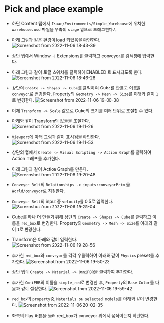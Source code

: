 # Pick and place example
- 하단 Content 탭에서 `Isaac/Environments/Simple_Warehouse`에 위치한 `warehouse.usd` 파일을 우측의 `stage` 탭으로 드래그한다.\

- 아래 그림과 같은 환경이 load 되었음을 확인한다.![Screenshot from 2022-11-06 18-43-39](https://user-images.githubusercontent.com/60342784/200164020-11854545-5aac-47b9-9daa-49a5e41355b9.png)

- 상단 탭에서 Window -> Extensions를 클릭하고 conveyor를 검색창에 입력한다.
- 아래 그림과 같이 토글 스위치를 클릭하여 ENABLED 로 표시되도록 한다.
![Screenshot from 2022-11-06 18-46-28](https://user-images.githubusercontent.com/60342784/200164109-5f0d6533-a215-480e-b814-5630ba2a04e9.png)

- 상단의 `Create -> Shapes -> Cube`를 클릭하여 Cube를 만들고 이름을 `conveyor`로 변경한다. Property의 `Geometry -> Mesh -> Size`를 아래와 같이 `1`로 변경한다.
![Screenshot from 2022-11-06 19-00-38](https://user-images.githubusercontent.com/60342784/200164633-2ce53aa0-548b-45dc-9c36-b3ea3e37990f.png)

- 이제 `Transform -> Scale` 값으로 Cube의 크기를 미터 단위로 조절할 수 있다.
- 아래와 같이 Transform의 값들을 조절한다.
![Screenshot from 2022-11-06 19-11-26](https://user-images.githubusercontent.com/60342784/200165093-c9bbe853-7c74-478c-8a7d-f52f876e70ba.png)
- `Viewport`에 아래 그림과 같이 표시됨을 확인한다.
![Screenshot from 2022-11-06 19-11-53](https://user-images.githubusercontent.com/60342784/200165112-503c424e-82b8-47a9-8aed-d3e227e17358.png)

- 상단의 탭에서 `Create -> Visual Scripting -> Action Graph`를 클릭하여 Action 그래프를 추가한다.
- 아래 그림과 같이 Action Graph를 만든다.
![Screenshot from 2022-11-06 19-20-48](https://user-images.githubusercontent.com/60342784/200165438-04460a5b-7d3b-4297-8129-0330e31f7c18.png)

- `Conveyor Belt`의 `Relationships -> inputs:conveyorPrim` 을 `World/conveyor`로 지정한다. 

- `Conveyor Belt`의 input 중 `velocity`를 0.5로 입력한다.
![Screenshot from 2022-11-06 19-25-04](https://user-images.githubusercontent.com/60342784/200165603-a2e53ec8-7b00-4ff5-8306-ce31a1e385c4.png)

- Cube를 하나 더 만들기 위해 상단의 `Create -> Shapes -> Cube`를 클릭하고 이름을 `red_box`로 변경한다. Property의 `Geometry -> Mesh -> Size`를 아래와 같이 `1`로 변경한다.

- Transform은 아래와 같이 입력한다.
![Screenshot from 2022-11-06 19-28-56](https://user-images.githubusercontent.com/60342784/200165709-490427e0-9983-46b9-b76b-88add55087dc.png)

- 추가한 `red_box`와 `conveyor`를 각각 우클릭하여 아래와 같이 `Physics` preset를 추가한다.
![Screenshot from 2022-11-06 19-50-23](https://user-images.githubusercontent.com/60342784/200166520-1d5cddab-33f7-4280-8864-5b7e6bf73040.png)

- 상단 탭의 `Create -> Material -> OmniPBR`을 클릭하여 추가한다.
- 추가한 `OmniPBR`의 이름을 `simple_red`로 변경한 후, `Property`의 `Base Color`를 다음과 같이 설정한다.
![Screenshot from 2022-11-06 19-59-42](https://user-images.githubusercontent.com/60342784/200166879-b5a3a29a-72e4-408b-bf3e-8a545faca986.png)

- `red_box`의 `property`중, `Materials on selected models`를 아래와 같이 변경한다.
![Screenshot from 2022-11-06 20-02-35](https://user-images.githubusercontent.com/60342784/200166997-4d30b250-1a26-4180-8444-f21d212b94d9.png)

- 좌측의 Play 버튼을 눌러 red_box가 conveyor 위에서 움직이는지 확인한다.

<!--stackedit_data:
eyJoaXN0b3J5IjpbOTA2Nzg1NDI4LDY3ODE5NzcwNCwtNzgxND
MxNTUxLDI3MjM5MTcyNSwtMTc1ODg3NTA5Myw0OTIwNzAyODVd
fQ==
-->